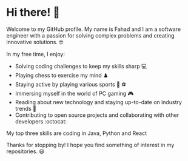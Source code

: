 # Hi there! :wave:

Welcome to my GitHub profile. My name is Fahad and I am a software engineer with a passion for solving complex problems and creating innovative solutions. :nerd_face:

In my free time, I enjoy:
- Solving coding challenges to keep my skills sharp :computer:
- Playing chess to exercise my mind :chess_pawn:
- Staying active by playing various sports :basketball: :soccer:
- Immersing myself in the world of PC gaming :video_game:
- Reading about new technology and staying up-to-date on industry trends :book:
- Contributing to open source projects and collaborating with other developers :octocat:


My top three skills are coding in Java, Python and React

Thanks for stopping by! I hope you find something of interest in my repositories. :smiley:
